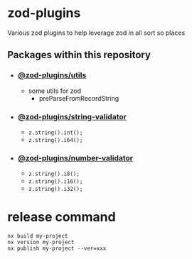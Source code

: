 # zod-plugins

Various zod plugins to help leverage zod in all sort so places

## Packages within this repository

- ### [@zod-plugins/utils](./packages/utils/README.md)

  - some utils for zod
    - preParseFromRecordString

- ### [@zod-plugins/string-validator](./packages/string-validator/README.md)

  - `z.string().int();`
  - `z.string().i64();`

- ### [@zod-plugins/number-validator](./packages/number-validator/README.md)

  - `z.string().i8();`
  - `z.string().i16();`
  - `z.string().i32();`

# release command

```
nx build my-project
nx version my-project
nx publish my-project --ver=xxx
```
